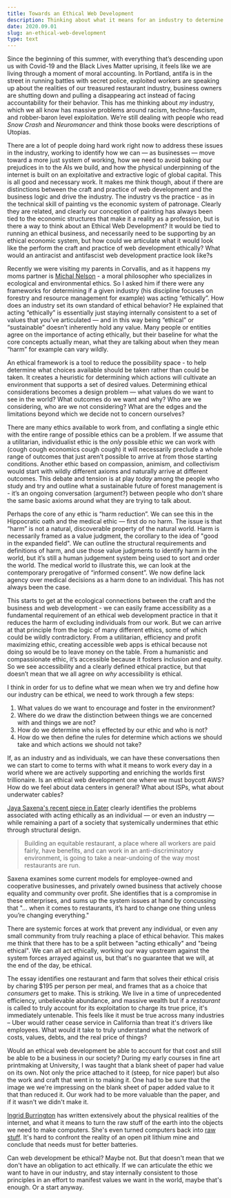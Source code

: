 ```yaml
---
title: Towards an Ethical Web Development
description: Thinking about what it means for an industry to determine a moral standard of practice.
date: 2020.09.01
slug: an-ethical-web-development
type: text
---
```


Since the beginning of this summer, with everything that’s descending upon us with Covid-19 and the Black Lives Matter uprising, it feels like we are living through a moment of moral accounting. In Portland, antifa is in the street in running battles with secret police, exploited workers are speaking up about the realities of our treasured restaurant industry, business owners are shutting down and pulling a disappearing act instead of facing accountability for their behavior. This has me thinking about _my_ industry, which we all know has massive problems around racism, techno-fascism, and robber-baron level exploitation. We’re still dealing with people who read _Snow Crash_ and _Neuromancer_ and think those books were descriptions of Utopias. 

There are a lot of people doing hard work right now to address these issues in the industry, working to identify how we can — as businesses — move toward a more just system of working, how we need to avoid baking our prejudices in to the AIs we build, and how the physical underpinning of the internet is built on an exploitative and extractive logic of global capital. This is all good and necessary work. It makes me think though, about if there are distinctions between the craft and practice of web development and the business logic and drive the industry. The industry vs the practice - as in the technical skill of painting vs the economic system of patronage. Clearly they are related, and clearly our conception of painting has always been tied to the economic structures that make it a reality as a profession, but is there a way to think about an Ethical Web Development? It would be tied to running an ethical business, and necessarily need to be supporting by an ethical economic system, but how could we articulate what it would look like the perform the craft and practice of web development ethically? What would an antiracist and antifascist web development practice look like?s

Recently we were visiting my parents in Corvallis, and as it happens my moms partner is [Michal Nelson](https://www.michaelpnelson.com/biography) - a moral philosopher who specializes in ecological and environmental ethics. So I asked him if there were any frameworks for determining if a given industry (his discipline focuses on forestry and resource management for example) was acting “ethically”. How does an industry set its own standard of ethical behavior? He explained that acting “ethically” is essentially just staying internally consistent to a set of values that you’ve articulated — and in this way being “ethical” or “sustainable” doesn’t inherently hold any value. Many people or entities agree on the importance of acting ethically, but their baseline for what the core concepts actually mean, what they are talking about when they mean “harm” for example can vary wildly. 

An ethical framework is a tool to reduce the possibility space - to help determine what choices available should be taken rather than could be taken. It creates a heuristic for determining which actions will cultivate an environment that supports a set of desired values. Determining ethical considerations becomes a design problem — what values do we want to see in the world? What outcomes do we want and why? Who are we considering, who are we not considering? What are the edges and the limitations beyond which we decide not to concern ourselves?

There are many ethics available to work from, and conflating a single ethic with the entire range of possible ethics can be a problem. If we assume that a utilitarian, individualist ethic is the _only_ possible ethic we can work with (cough cough economics cough cough) it will necessarily preclude a whole range of outcomes that just aren’t possible to arrive at from those starting conditions. Another ethic based on compassion, animism, and collectivism would start with wildly different axioms and naturally arrive at different outcomes. This debate and tension is at play _today_ among the people who study and try and outline what a sustainable future of forest management is - it’s an ongoing conversation (argument?) between people who don’t share the same basic axioms around what they are trying to talk about.

Perhaps the core of any ethic is “harm reduction”. We can see this in the Hippocratic oath and the medical ethic — first do no harm. The issue is that “harm” is not a natural, discoverable property of the natural world. Harm is necessarily framed as a value judgment, the corollary to the idea of "good in the expanded field". We can outline the structural requirements and definitions of harm, and use those value judgments to identify harm in the world, but it’s still a human judgement system being used to sort and order the world. The medical world to illustrate this, we can look at the contemporary prerogative of “informed consent”. We now define lack agency over medical decisions as a harm done to an individual. This has not always been the case.

This starts to get at the ecological connections between the craft and the business and web development - we can easily frame accessibility as a fundamental requirement of an ethical web development practice in that it reduces the harm of excluding individuals from our work. But we can arrive at that principle from the logic of many different ethics, some of which could be wildly contradictory. From a utilitarian, efficiency and profit maximizing ethic, creating accessible web apps is ethical because not doing so would be to leave money on the table. From a humanistic and compassionate ethic, it’s accessible because it fosters inclusion and equity. So we see accessibility and a clearly defined ethical practice, but that doesn’t mean that we all agree on _why_ accessibility is ethical. 

I think in order for us to define what we mean when we try and define how our industry can be ethical, we need to work through a few steps:

1. What values do we want to encourage and foster in the environment? 
2. Where do we draw the distinction between things we are concerned with and things we are not?
3. How do we determine who is effected by our ethic and who is not?
4. How do we then define the rules for determine which actions we should take and which actions we should not take?

If, as an industry and as individuals, we can have these conversations then we can start to come to terms with what it means to work every day in a world where we are actively supporting and enriching the worlds first trillionaire. Is an ethical web development one where we must boycott AWS? How do we feel about data centers in general? What about ISPs, what about underwater cables? 

[Jaya Saxena's recent piece in Eater](https://www.eater.com/21398969/future-co-op-worker-owned-restaurants-ethical-business) clearly identifies the problems associated with acting ethically as an individual — or even an industry — while remaining a part of a society that systemically undermines that ethic through structural design. 

> Building an equitable restaurant, a place where all workers are paid fairly, have benefits, and can work in an anti-discriminatory environment, is going to take a near-undoing of the way most restaurants are run.

Saxena examines some current models for employee-owned and cooperative businesses, and privately owned business that actively choose equality and community over profit. She identifies that is a compromise in these enterprises, and sums up the system issues at hand by concussing that "… when it comes to restaurants, it’s hard to change one thing unless you’re changing everything." 

There are systemic forces at work that prevent any individual, or even any small community from truly reaching a place of ethical behavior. This makes me think that there has to be a split between "acting ethically" and "being ethical". We can all act ethically, working our way upstream against the system forces arrayed against us, but that's no guarantee that we will, at the end of the day, be ethical. 

The essay identifies one restaurant and farm that solves their ethical crisis by charing $195 per person per meal, and frames that as a choice that _consumers_ get to make. This is striking. We live in a time of unprecedented efficiency, unbelievable abundance, and massive wealth but if a _restaurant_ is called to truly account for its exploitation to charge its true price, it's immediately untenable. This feels like it must be true across many industries – Uber would rather cease service in California than treat it's drivers like employees. What would it take to truly understand what the network of costs, values, debts, and the real price of things?

Would an ethical web development be able to account for that cost and still be able to be a business in our society? During my early courses in fine art printmaking at University, I was taught that a blank sheet of paper had value on its own. Not only the price attached to it (steep, for nice paper) but also the work and craft that went in to making it. One had to be sure that the image we we're impressing on the blank sheet of paper added value to it that than reduced it. Our work had to be more valuable than the paper, and if it wasn't we didn't make it. 

[Ingrid Burrington](http://lifewinning.com/tag/writes/) has written extensively about the physical realities of the internet, and what it means to turn the raw stuff of the earth into the objects we need to make computers. She's even turned computers back into [raw stuff](https://twitter.com/lifewinning/status/1049653649562132482). It's hard to confront the reality of an open pit lithium mine and conclude that needs must for better batteries. 

Can web development be ethical? Maybe not. But that doesn't mean that we don't have an obligation to act ethically. If we can articulate the ethic we want to have in our industry, and stay internally consistent to those principles in an effort to manifest values we want in the world, maybe that's enough. Or a start anyway. 



